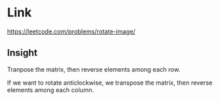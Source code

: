 # Link

https://leetcode.com/problems/rotate-image/

## Insight

Tranpose the matrix, then reverse elements among each row. 

If we want to rotate anticlockwise, we transpose the matrix,
then reverse elements among each column. 